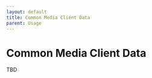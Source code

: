 ```yaml
---
layout: default
title: Common Media Client Data
parent: Usage
---
```


# Common Media Client Data

TBD
